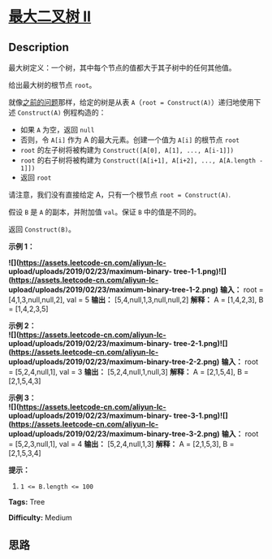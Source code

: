 # [最大二叉树 II][title]

## Description

最大树定义：一个树，其中每个节点的值都大于其子树中的任何其他值。

给出最大树的根节点 `root`。

就像[之前的问题](https://leetcode-cn.com/problems/maximum-binary-tree/)那样，给定的树是从表
`A`（`root = Construct(A)`）递归地使用下述 `Construct(A)` 例程构造的：

  * 如果 `A` 为空，返回 `null`
  * 否则，令 `A[i]` 作为 A 的最大元素。创建一个值为 `A[i]` 的根节点 `root`
  * `root` 的左子树将被构建为 `Construct([A[0], A[1], ..., A[i-1]])`
  * `root` 的右子树将被构建为 `Construct([A[i+1], A[i+2], ..., A[A.length - 1]])`
  * 返回 `root`

请注意，我们没有直接给定 A，只有一个根节点 `root = Construct(A)`.

假设 `B` 是 `A` 的副本，并附加值 `val`。保证 `B` 中的值是不同的。

返回 `Construct(B)`。



**示例 1：**

**![](https://assets.leetcode-cn.com/aliyun-lc-
upload/uploads/2019/02/23/maximum-binary-
tree-1-1.png)![](https://assets.leetcode-cn.com/aliyun-lc-
upload/uploads/2019/02/23/maximum-binary-tree-1-2.png)**
            **输入：** root = [4,1,3,null,null,2], val = 5    **输出：** [5,4,null,1,3,null,null,2]    **解释：** A = [1,4,2,3], B = [1,4,2,3,5]    

**示例 2：  
![](https://assets.leetcode-cn.com/aliyun-lc-
upload/uploads/2019/02/23/maximum-binary-
tree-2-1.png)![](https://assets.leetcode-cn.com/aliyun-lc-
upload/uploads/2019/02/23/maximum-binary-tree-2-2.png)**
            **输入：** root = [5,2,4,null,1], val = 3    **输出：** [5,2,4,null,1,null,3]    **解释：** A = [2,1,5,4], B = [2,1,5,4,3]    

**示例 3：  
![](https://assets.leetcode-cn.com/aliyun-lc-
upload/uploads/2019/02/23/maximum-binary-
tree-3-1.png)![](https://assets.leetcode-cn.com/aliyun-lc-
upload/uploads/2019/02/23/maximum-binary-tree-3-2.png)**
            **输入：** root = [5,2,3,null,1], val = 4    **输出：** [5,2,4,null,1,3]    **解释：** A = [2,1,5,3], B = [2,1,5,3,4]    



**提示：**

  1. `1 <= B.length <= 100`






**Tags:** Tree

**Difficulty:** Medium

## 思路

[title]: https://leetcode-cn.com/problems/maximum-binary-tree-ii
